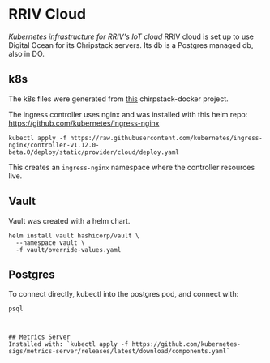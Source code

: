 # RRIV Cloud
*Kubernetes infrastructure for RRIV's IoT cloud*
RRIV cloud is set up to use Digital Ocean for its Chripstack servers. Its db is a Postgres managed db, also in DO.

## k8s
The k8s files were generated from [this](https://github.com/chirpstack/chirpstack-docker) chirpstack-docker project.

The ingress controller uses nginx and was installed with this helm repo: https://github.com/kubernetes/ingress-nginx
 
```
kubectl apply -f https://raw.githubusercontent.com/kubernetes/ingress-nginx/controller-v1.12.0-beta.0/deploy/static/provider/cloud/deploy.yaml
```
This creates an `ingress-nginx` namespace where the controller resources live.

## Vault
Vault was created with a helm chart. 
```
helm install vault hashicorp/vault \
  --namespace vault \
  -f vault/override-values.yaml
```

## Postgres
To connect directly, kubectl into the postgres pod, and connect with:
```
psql 



## Metrics Server
Installed with: `kubectl apply -f https://github.com/kubernetes-sigs/metrics-server/releases/latest/download/components.yaml`
